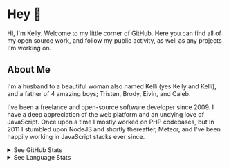 # Hey 👋

Hi, I'm Kelly. Welcome to my little corner of GitHub. Here you can find all of my open source work, and follow my public activity, as well as any projects I'm working on.

## About Me

I'm a husband to a beautiful woman also named Kelli (yes Kelly and Kelli), and a father of 4  amazing boys; Tristen, Brody, Eivin, and Caleb.

I've been a freelance and open-source software developer since 2009. I have a deep appreciation of the web platform and an undying love of JavaScript. Once upon a time I mostly worked on PHP codebases, but In 2011 I stumbled upon NodeJS and shortly thereafter, Meteor, and I've been happily working in JavaScript stacks ever since.

<details><summary>See GitHub Stats</summary>
  <h2>GitHub Stats</h2>
  <img src="https://github-readme-stats.vercel.app/api?username=copleykj&hide_title=true&count_private=true&show_icons=true&theme=gruvbox&bg_color=00000000&border_color=00000000&text_color=bbbbbb&include_all_commits=true" alt="copleykj's GitHub Stats" />
</details>

<details><summary>See Language Stats</summary>
  <h2>Language Stats (powered by WakkaTime)</h2>
  <img src="https://wakatime.com/share/@72f9f3fb-0c3d-4c53-aff6-8f7b743fe760/0a31b733-e1ba-4782-8c32-ef262dd9791b.svg" alt="copleykj's Language Stats" />
</details>

